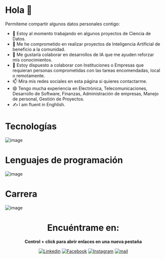 # Hola  👋
Permíteme compartir algunos datos personales contigo:

- 🔭 Estoy al momento trabajando en algunos proyectos de Ciencia de Datos.
- 🌱 Me he comprometido en realizar proyectos de Inteligencia Artificial de beneficio a la comunidad.
- 👯 Me gustaría colaborar en desarrollos de IA que me ayuden reforzar mis conocimientos.
- 🤔 Estoy dispuesto a colaborar con Instituciones o Empresas que requieran personas comprometidas con las tareas encomendadas, local o remotamente.
- 📫 Mira mis redes sociales en esta página si quieres contactarme.
- 😄 Tengo mucha experiencia en Electrónica, Telecomunicaciones, Desarrollo de Software, Finanzas, Administración de empresas, Manejo de personal, Gestión de Proyectos.
- ✍ I am fluent in Enghlish.

# Tecnologías

![image](https://github.com/user-attachments/assets/2b4bb00d-f464-4005-9608-30d104e08f22)

# Lenguajes de programación

![image](https://github.com/user-attachments/assets/daad3520-613d-4889-9440-15b56514bd64)


# Carrera

![image](https://github.com/user-attachments/assets/5fed2b32-030b-455d-bfca-9553f631ed1e)


<div align="center">
<h1 style="text-align:center;"><b>Encuéntrame en:</b></h1>
<p><b>Control + click para abrir enlaces en una nueva pestaña</b></p>

[![Linkedin](https://img.shields.io/badge/Linkedin-blue?style=for-the-badge&logo=linkedin&logoSize=auto)](https://www.linkedin.com/in/dggr)
[![Facebook](https://img.shields.io/badge/Facebook-black?style=for-the-badge&logo=facebook&logoColor=blue&logoSize=auto)](https://www.facebook.com/profile.php?id=100014018225302)
[![Instagram](https://img.shields.io/badge/Instagram-red?style=for-the-badge&logo=Instagram&logoColor=black&logoSize=auto)](https://www.instagram.com/diegogalarza1949/)
[![mail](https://img.shields.io/badge/Email-red?style=for-the-badge&logo=mailgun&logoColor=black&logoSize=big)]()

</div>












